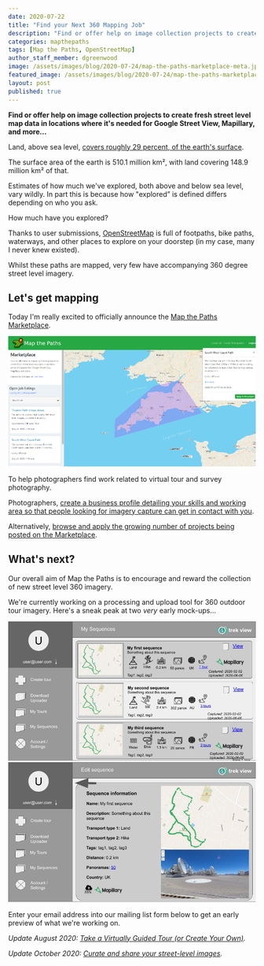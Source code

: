 ```yaml
---
date: 2020-07-22
title: "Find your Next 360 Mapping Job"
description: "Find or offer help on image collection projects to create fresh street level map data in locations where it's needed for Google Street View, Mapillary, and more..."
categories: mapthepaths
tags: [Map the Paths, OpenStreetMap]
author_staff_member: dgreenwood
image: /assets/images/blog/2020-07-24/map-the-paths-marketplace-meta.jpg
featured_image: /assets/images/blog/2020-07-24/map-the-paths-marketplace-sm.jpg
layout: post
published: true
---
```


**Find or offer help on image collection projects to create fresh street level map data in locations where it's needed for Google Street View, Mapillary, and more...**

Land, above sea level, [covers roughly 29 percent, of the earth's surface](https://www.usgs.gov/special-topic/water-science-school/science/how-much-water-there-earth?qt-science_center_objects=0#qt-science_center_objects).

The surface area of the earth is 510.1 million km², with land covering 148.9 million km² of that.

Estimates of how much we've explored, both above and below sea level, vary wildly. In part this is because how "explored” is defined differs depending on who you ask.

How much have you explored?

Thanks to user submissions, [OpenStreetMap](https://www.openstreetmap.org/#map=14/21.0544/105.8194) is full of footpaths, bike paths, waterways, and other places to explore on your doorstep (in my case, many I never knew existed).

Whilst these paths are mapped, very few have accompanying 360 degree street level imagery.

## Let's get mapping

Today I'm really excited to officially announce the [Map the Paths Marketplace](https://www.mapthepaths.com/hire/list/).

<img class="img-fluid" src="/assets/images/blog/2020-07-24/map-the-paths-marketplace-sm.jpg" alt="Map the Paths Marketplace" title="Map the Paths Marketplace" />

To help photographers find work related to virtual tour and survey photography.

Photographers, [create a business profile detailing your skills and working area so that people looking for imagery capture can get in contact with you](https://www.mapthepaths.com/hire/create).

Alternatively, [browse and apply the growing number of projects being posted on the Marketplace](https://www.mapthepaths.com/hire/list/).

## What's next?

Our overall aim of Map the Paths is to encourage and reward the collection of new street level 360 imagery.

We're currently working on a processing and upload tool for 360 outdoor tour imagery. Here's a sneak peak at two _very_ early mock-ups...

<img class="img-fluid" src="/assets/images/blog/2020-07-24/map-the-paths-v2-mockup-1.jpg" alt="Map the Paths Create v2 Simple Mockup 1" title="Map the Paths Create v2 Simple Mockup 1" />

<img class="img-fluid" src="/assets/images/blog/2020-07-24/map-the-paths-v2-mockup-2.jpg" alt="Map the Paths Create v2 Simple Mockup 2" title="Map the Paths Create v2 Simple Mockup 2" />

Enter your email address into our mailing list form below to get an early preview of what we're working on.

_Update August 2020: [Take a Virtually Guided Tour (or Create Your Own)](/blog/2020/map-the-paths-guidebooks)._

_Update October 2020: [Curate and share your street-level images](/blog/2020/map-the-paths-mapillary-import)._